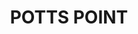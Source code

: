---
lastmod: '2025-04-06T06:05:20+00:00'
latitude: -33.873599
layout: suburb
longitude: 151.221626
postcode: '2011'
state: NSW
title: POTTS POINT
url: /nsw/potts-point/
---